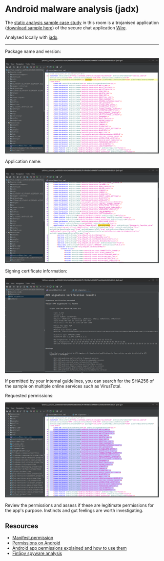 # Android malware analysis (jadx)

The [static analysis sample case study](../notes/mobile-analysis.md) in this room is a trojanised application ([download sample here](https://beta.pithus.org/report/ae05bbd31820c566543addbb0ddc7b19b05be3c098d0f7aa658ab83d6f6cd5c8)) of the secure chat application [Wire](https://wire.com/en/). 

Analysed locally with [jadx](https://testlab.tymyrddin.dev/docs/dfir/jadx).

----

Package name and version:

![Name package](../../_static/images/jadx1.png)

Application name:

![Application name](../../_static/images/jadx2.png)

Signing certificate information:

![Signing certificate information](../../_static/images/jadx3.png)

If permitted by your internal guidelines, you can search for the SHA256 of the sample on multiple online services such as VirusTotal.

Requested permissions:

![Requested permissions](../../_static/images/jadx4.png)

Review the permissions and assess if these are legitimate permissions for the app's purpose. Instincts and gut feelings are worth investigating.

## Resources

* [Manifest.permission](https://developer.android.com/reference/android/Manifest.permission)
* [Permissions on Android](https://developer.android.com/guide/topics/permissions/overview)
* [Android app permissions explained and how to use them](https://www.androidauthority.com/app-permissions-886758/)
* [FinSpy spyware analysis](https://defensive-lab.agency/2020/09/finspy-android/)
